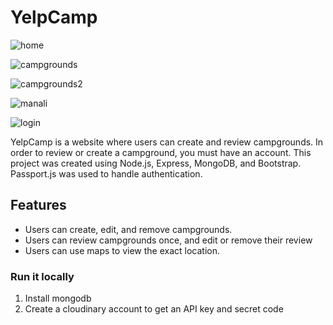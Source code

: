 # YelpCamp

![home](https://user-images.githubusercontent.com/98464965/185230419-f04c4a5a-2bba-4a65-a3ab-2048ecf209e8.png)

![campgrounds](https://user-images.githubusercontent.com/98464965/185230951-67c97383-38c1-4622-aa8d-e153790dbb90.png)

![campgrounds2](https://user-images.githubusercontent.com/98464965/185231032-92b28ade-07b7-4ae5-84b9-106da4258955.png)

![manali](https://user-images.githubusercontent.com/98464965/185231090-2bb40290-f0fe-4577-96a2-159260d25516.png)

![login](https://user-images.githubusercontent.com/98464965/185231160-eec6c436-4696-4bd1-ba96-f82b15c7ec24.png)

YelpCamp is a website where users can create and review campgrounds. In order to review or create a campground, you must have an account.
This project was created using Node.js, Express, MongoDB, and Bootstrap. Passport.js was used to handle authentication.

## Features

* Users can create, edit, and remove campgrounds.
* Users can review campgrounds once, and edit or remove their review
* Users can use maps to view the exact location.

### Run it locally
1. Install mongodb
2. Create a cloudinary account to get an API key and secret code


